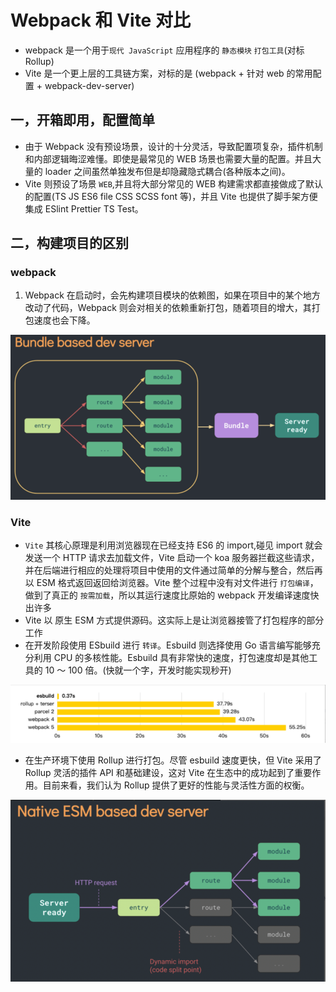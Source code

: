 # Webpack 和 Vite 对比

- webpack 是一个用于`现代 JavaScript` 应用程序的 `静态模块` `打包工具`(对标 Rollup)
- Vite 是一个更上层的工具链方案，对标的是 (webpack + 针对 web 的常用配置 + webpack-dev-server)

## 一，开箱即用，配置简单

- 由于 Webpack 没有预设场景，设计的十分灵活，导致配置项复杂，插件机制和内部逻辑晦涩难懂。即使是最常见的 WEB 场景也需要大量的配置。并且大量的 loader 之间虽然单独发布但是却隐藏隐式耦合(各种版本之间)。
- Vite 则预设了场景 `WEB`,并且将大部分常见的 WEB 构建需求都直接做成了默认的配置(TS JS ES6 file CSS SCSS font 等)，并且 Vite 也提供了脚手架方便集成 ESlint Prettier TS Test。

## 二，构建项目的区别

### webpack

1. Webpack 在启动时，会先构建项目模块的依赖图，如果在项目中的某个地方改动了代码，Webpack 则会对相关的依赖重新打包，随着项目的增大，其打包速度也会下降。

![Webpack工作原理](./img/webpac和Vite的对比/webpack打包.png)

### Vite

- `Vite` 其核心原理是利用浏览器现在已经支持 ES6 的 import,碰见 import 就会发送一个 HTTP 请求去加载文件，Vite 启动一个 koa 服务器拦截这些请求，并在后端进行相应的处理将项目中使用的文件通过简单的分解与整合，然后再以 ESM 格式返回返回给浏览器。Vite 整个过程中没有对文件进行 `打包编译`，做到了真正的 `按需加载`，所以其运行速度比原始的 webpack 开发编译速度快出许多
- Vite 以 原生 ESM 方式提供源码。这实际上是让浏览器接管了打包程序的部分工作
- 在开发阶段使用 ESbuild 进行 `转译`。Esbuild 则选择使用 Go 语言编写能够充分利用 CPU 的多核性能。Esbuild 具有非常快的速度，打包速度却是其他工具的 10 ～ 100 倍。(快就一个字，开发时能实现秒开)

![Esbuild打包速度](./img/webpac和Vite的对比/Esbuild打包速度.png)

- 在生产环境下使用 Rollup 进行打包。尽管 esbuild 速度更快，但 Vite 采用了 Rollup 灵活的插件 API 和基础建设，这对 Vite 在生态中的成功起到了重要作用。目前来看，我们认为 Rollup 提供了更好的性能与灵活性方面的权衡。

![Vite工作原理](./img/webpac和Vite的对比/vite运行.png)
